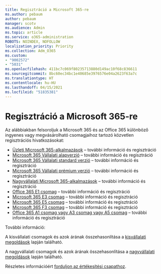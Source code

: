 ```yaml
---
title: Regisztráció a Microsoft 365-re
ms.author: pebaum
author: pebaum
manager: scotv
ms.audience: Admin
ms.topic: article
ms.service: o365-administration
ROBOTS: NOINDEX, NOFOLLOW
localization_priority: Priority
ms.collection: Adm_O365
ms.custom:
- "9002572"
- "5031"
ms.openlocfilehash: 411bc7c069f80235713880d149ac10f68c836611
ms.sourcegitcommit: 8bc60ec34bc1e40685e3976576e04a2623f63a7c
ms.translationtype: HT
ms.contentlocale: hu-HU
ms.lasthandoff: 04/15/2021
ms.locfileid: "51835381"
---
```

# <a name="sign-up-for-microsoft-365"></a>Regisztráció a Microsoft 365-re

Az alábbiakban felsoroljuk a Microsoft 365 és az Office 365 különböző ingyenes vagy megvásárolható csomagjaihoz tartozó közvetlen regisztrációs hivatkozásokat:

- [Üzleti Microsoft 365-alkalmazások](https://products.office.com/business/office-365-business?activetab=pivot%3aoverviewtab) – további információ és regisztráció
- [Microsoft 365 Vállalati alapverzió](https://products.office.com/business/office-365-business-essentials?activetab=pivot%3aoverviewtab) – további információ és regisztráció
- [Microsoft 365 Vállalati standard verzió](https://products.office.com/business/office-365-business-premium?activetab=pivot%3aoverviewtab) – további információ és regisztráció
- [Microsoft 365 Vállalati prémium verzió](https://www.microsoft.com/microsoft-365/business/microsoft-365-business?activetab=pivot%3aoverviewtab) – további információ és regisztráció
- [Nagyvállalati Microsoft 365-alkalmazások](https://products.office.com/business/office-365-proplus-product?activetab=pivot%3aoverviewtab) – további információ és regisztráció
- [Office 365 E1 csomag](https://www.microsoft.com/microsoft-365/business/office-365-enterprise-e1-business-software?activetab=pivot:overviewtab) – további információ és regisztráció
- [Microsoft 365 E3 csomag](https://www.microsoft.com/microsoft-365/enterprise-e3-business-software) – további információ és regisztráció
- [Microsoft 365 E5 csomag](https://www.microsoft.com/microsoft-365/enterprise-e5-business-software?activetab=pivot%3aoverviewtab) – további információ és regisztráció
- [Microsoft 365 F3 csomag](https://www.microsoft.com/microsoft-365/microsoft-365-enterprise-f3?activetab=pivot%3aoverviewtab) – további információ és regisztráció
- [Office 365 A1 csomag vagy A3 csomag vagy A5 csomag](https://www.microsoft.com/microsoft-365/academic/compare-office-365-education-plans?activetab=tab:primaryr1) – további információ és regisztráció

További információ:

A kisvállalati csomagok és azok árának összehasonlítása a [kisvállalati megoldások](https://products.office.com/business/small-business-solutions#office-ContentAreaHeadingTemplate-1cuvapm) lapján található.

A nagyvállalati csomagok és azok árának összehasonlítása a [nagyvállalati megoldások](https://www.microsoft.com/microsoft-365/business/compare-more-office-365-for-business-plans) lapján található.

Részletes információért [forduljon az értékesítési csapathoz](https://go.microsoft.com/fwlink/?linkid=2127718).
